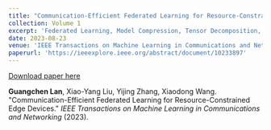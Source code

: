 ```yaml
---
title: "Communication-Efficient Federated Learning for Resource-Constrained Edge Devices"
collection: Volume 1
excerpt: 'Federated Learning, Model Compression, Tensor Decomposition, Zeroth-order Optimization.'
date: 2023-08-23
venue: 'IEEE Transactions on Machine Learning in Communications and Networking'
paperurl: 'https://ieeexplore.ieee.org/abstract/document/10233897'
---
```


[Download paper here](https://ieeexplore.ieee.org/abstract/document/10233897)

**Guangchen Lan**, Xiao-Yang Liu, Yijing Zhang, Xiaodong Wang. "Communication-Efficient Federated Learning for Resource-Constrained Edge Devices." <i>IEEE Transactions on Machine Learning in Communications and Networking</i> (2023).

